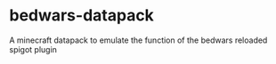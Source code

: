 # bedwars-datapack
A minecraft datapack to emulate the function of the bedwars reloaded spigot plugin
